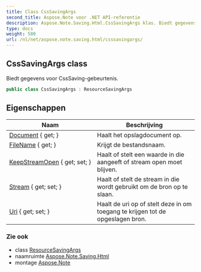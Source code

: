 ```yaml
---
title: Class CssSavingArgs
second_title: Aspose.Note voor .NET API-referentie
description: Aspose.Note.Saving.Html.CssSavingArgs klas. Biedt gegevens voor CssSavinggebeurtenis.
type: docs
weight: 580
url: /nl/net/aspose.note.saving.html/csssavingargs/
---
```

## CssSavingArgs class

Biedt gegevens voor CssSaving-gebeurtenis.

```csharp
public class CssSavingArgs : ResourceSavingArgs
```

## Eigenschappen

| Naam | Beschrijving |
| --- | --- |
| [Document](../../aspose.note.saving.html/resourcesavingargs/document/) { get; } | Haalt het opslagdocument op. |
| [FileName](../../aspose.note.saving.html/resourcesavingargs/filename/) { get; } | Krijgt de bestandsnaam. |
| [KeepStreamOpen](../../aspose.note.saving.html/resourcesavingargs/keepstreamopen/) { get; set; } | Haalt of stelt een waarde in die aangeeft of stream open moet blijven. |
| [Stream](../../aspose.note.saving.html/resourcesavingargs/stream/) { get; set; } | Haalt of stelt de stream in die wordt gebruikt om de bron op te slaan. |
| [Uri](../../aspose.note.saving.html/resourcesavingargs/uri/) { get; set; } | Haalt de uri op of stelt deze in om toegang te krijgen tot de opgeslagen bron. |

### Zie ook

* class [ResourceSavingArgs](../resourcesavingargs/)
* naamruimte [Aspose.Note.Saving.Html](../../aspose.note.saving.html/)
* montage [Aspose.Note](../../)


